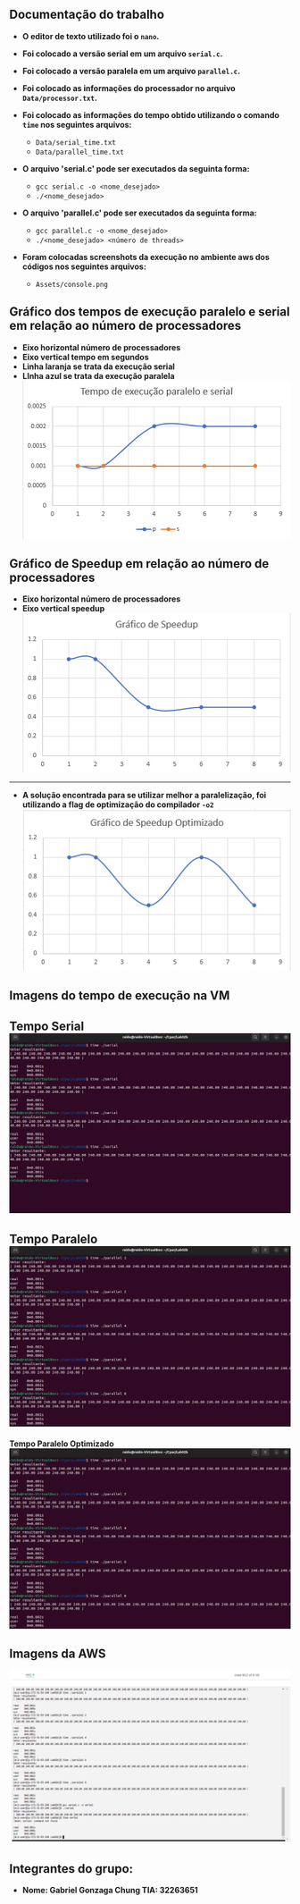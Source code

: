 ## Documentação do trabalho

- **O editor de texto utilizado foi o `nano`.**

- **Foi colocado a versão serial em um arquivo `serial.c`.**

- **Foi colocado a versão paralela em um arquivo `parallel.c`.**

- **Foi colocado as informações do processador no arquivo `Data/processor.txt`.**

- **Foi colocado as informações do tempo obtido utilizando o comando `time` nos seguintes arquivos:**

  - `Data/serial_time.txt`
  - `Data/parallel_time.txt` 
 
- **O arquivo 'serial.c' pode ser executados da seguinta forma:** 
	- `gcc serial.c -o <nome_desejado>`
	- `./<nome_desejado>`

- **O arquivo 'parallel.c' pode ser executados da seguinta forma:** 
	- `gcc parallel.c -o <nome_desejado>`
	- `./<nome_desejado> <número de threads>`

- **Foram colocadas screenshots da execução no ambiente aws dos códigos nos seguintes arquivos:**
	- `Assets/console.png`

## Gráfico dos tempos de execução paralelo e serial em relação ao número de processadores
- **Eixo horizontal número de processadores**
- **Eixo vertical tempo em segundos**
- **Linha laranja se trata da execução serial**
- **LInha azul se trata da execução paralela**     
![Gráfico tempo de execução x número de processadores](Assets/serial_parallel_graph.png "Gráfico tempo de execução x número de processadores")

## Gráfico de Speedup em relação ao número de processadores
- **Eixo horizontal número de processadores**
- **Eixo vertical speedup**  
![Gráfico speedup x número de processadores](Assets/speedup_graph.png "Gráfico speedup x número de processadores")
-----------------------
- **A solução encontrada para se utilizar melhor a paralelização, foi utilizando a flag de optimização do compilador `-o2`**  
![Gráfico speedup x número de processadores](Assets/speedup_graph_optimized.png "Gráfico speedup x número de processadores")

## Imagens do tempo de execução na VM
**Tempo Serial**  
![tempo do Programa Serial](Assets/serial_time.png "Tempo do Programa Serial")
-----------------------
**Tempo Paralelo**  
![tempo do Programa Paralelo](Assets/parallel_time.png "Tempo do Programa Paralelo")
-----------------------
**Tempo Paralelo Optimizado**  
![tempo do Programa Paralelo Optimizado](Assets/parallel_time.png "Tempo do Programa Paralelo Optimizado")
## Imagens da AWS 
![console.png](Assets/console.png "Foto do console da AWS")
## Integrantes do grupo:
- **Nome: Gabriel Gonzaga Chung TIA: 32263651**